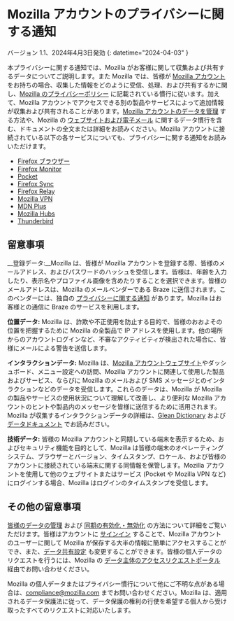 # Mozilla アカウントのプライバシーに関する通知

バージョン 1.1、2024年4月3日発効
{: datetime="2024-04-03" }

本プライバシーに関する通知では、Mozilla がお客様に関して収集および共有するデータについてご説明します。また Mozilla では、皆様が [Mozilla アカウント](https://accounts.firefox.com/) をお持ちの場合、収集した情報をどのように受信、処理、および共有するかに関し、[Mozilla のプライバシーポリシー](https://www.mozilla.org/privacy/) に記載されている慣行に従います。加えて、Mozilla アカウントでアクセスできる別の製品やサービスによって追加情報が収集および共有されることがあります。[Mozilla アカウントのデータを管理](https://support.mozilla.org/kb/firefox-accounts-managing-account-data) する方法や、Mozilla の [ウェブサイトおよび電子メール](https://www.mozilla.org/privacy/websites/) に関するデータ慣行を含む、ドキュメントの全文または詳細をお読みください。Mozilla アカウントに接続されている以下の各サービスについても、プライバシーに関する通知をお読みいただけます。

- [Firefox ブラウザー](https://www.mozilla.org/privacy/firefox/)
- [Firefox Monitor](https://www.mozilla.org/privacy/firefox-monitor)
- [Pocket](https://getpocket.com/privacy/)
- [Firefox Sync](https://www.mozilla.org/privacy/firefox/#sync)
- [Firefox Relay](https://www.mozilla.org/privacy/firefox-relay/)
- [Mozilla VPN](https://www.mozilla.org/privacy/mozilla-vpn/)
- [MDN Plus](https://www.mozilla.org/privacy/mdn-plus/)
- [Mozilla Hubs](https://www.mozilla.org/privacy/hubs/)
- [Thunderbird](https://www.mozilla.org/privacy/thunderbird/)

## 留意事項

__登録データ:__Mozilla は、皆様が Mozilla アカウントを登録する際、皆様のメールアドレス、およびパスワードのハッシュを受信します。皆様は、年齢を入力したり、表示名やプロファイル画像を含めたりすることを選択できます。皆様のメールアドレスは、Mozilla のメールベンダーである Braze に送信されます。このベンダーには、独自の [プライバシーに関する通知](https://www.braze.com/company/legal/privacy) があります。Mozilla はお客様との通信に Braze のサービスを利用します。

__位置データ:__ Mozilla は、詐欺や不正使用を防止する目的で、皆様のおおよその位置を把握するために Mozilla の全製品で IP アドレスを使用します。他の場所からのアカウントログインなど、不審なアクティビティが検出された場合に、皆様にメールによる警告を送信します。 

__インタラクションデータ:__ Mozilla は、[Mozilla アカウントウェブサイト](https://accounts.firefox.com/)やダッシュボード、メニュー設定への訪問、Mozilla アカウントに関連して使用した製品およびサービス、ならびに Mozilla のメールおよび SMS メッセージとのインタラクションなどのデータを受信します。これらのデータは、Mozilla が Mozilla の製品やサービスの使用状況について理解して改善し、より便利な Mozilla アカウントのヒントや製品内のメッセージを皆様に送信するために活用されます。Mozilla が収集するインタラクションデータの詳細は、[Glean Dictionary](https://dictionary.telemetry.mozilla.org/apps/accounts_frontend) および [データドキュメント](https://docs.telemetry.mozilla.org/datasets/fxa) でお読みださい。

__技術データ:__ 皆様の Mozilla アカウントと同期している端末を表示するため、およびセキュリティ機能を目的として、Mozilla は皆様の端末のオペレーティングシステム、ブラウザーとバージョン、タイムスタンプ、ロケール、および皆様のアカウントに接続されている端末に関する同情報を保管します。Mozilla アカウントを使用して他のウェブサイトまたはサービス (Pocket や Mozilla VPN など) にログインする場合、Mozilla はログインのタイムスタンプを受信します。

## その他の留意事項

[皆様のデータの管理](https://support.mozilla.org/kb/firefox-accounts-managing-account-data) および [同期の有効化・無効化](https://support.mozilla.org/kb/how-do-i-set-sync-my-computer) の方法について詳細をご覧いただけます。皆様はアカウントに [サインイン](https://accounts.firefox.com/signin) することで、Mozilla アカウントのユーザーに関して Mozilla が保存する大半の情報に簡単にアクセスすることができ、また、[データ共有設定](https://accounts.firefox.com/settings/) も変更することができます。皆様の個人データのリクエストを行うには、Mozilla の [データ主体のアクセスリクエストポータル](https://privacyportal.onetrust.com/webform/1350748f-7139-405c-8188-22740b3b5587/4ba08202-2ede-4934-a89e-f0b0870f95f0) 経由でお問い合わせください。

Mozilla の個人データまたはプライバシー慣行について他にご不明な点がある場合は、compliance@mozilla.com までお問い合わせください。Mozilla は、適用されるデータ保護法に従って、データ保護の権利の行使を希望する個人から受け取ったすべてのリクエストに対応いたします。

